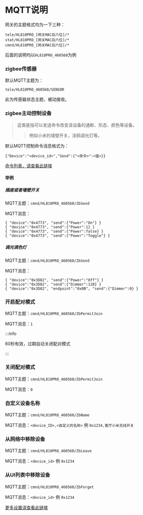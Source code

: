 # MQTT说明



网关的主题格式均为一下三种：

`tele/HL810PRO_[网关MAC后六位]/*`  
`stat/HL810PRO_[网关MAC后六位]/*`  
`cmnd/HL810PRO_[网关MAC后六位]/*` 



后面的说明均以`HL810PRO_460560`为例



### zigbee传感器

默认MQTT主题为：

```
tele/HL810PRO_460560/SENSOR
```
此为传感器状态主题，被动接收。

### zigbee主动控制设备

> 这类是指可以发送命令改变该设备的通断、形态、颜色等设备。
>> 例如小米的墙壁开关，涂鸦调光灯等。


默认MQTT控制命令消息格式为：

```
{"Device":"<device_id>","Send":{"<命令>":<值>}}
```

[命令列表，请查看此链接](https://tasmota.github.io/docs/Zigbee/#sending-device-commands)


#### 举例

##### 插座或者墙壁开关

MQTT主题：`cmnd/HL810PRO_460560/ZbSend`

MQTT消息：

`{ "device":"0x4773", "send":{"Power":"On"} }`  
`{ "device":"0x4773", "send":{"Power":1} }`  
`{ "device":"0x4773", "send":{"Power":false} }`  
`{ "device":"0x4773", "send":{"Power":"Toggle"} }`  
##### 调光调色灯

MQTT主题：`cmnd/HL810PRO_460560/ZbSend`

MQTT消息：

`{ "device":"0x3D82", "send":{"Power":"Off"} }`  
`{ "device":"0x3D82", "send":{"Dimmer":128} }`  
`{ "device":"0x3D82", "endpoint":"0x0B", "send":{"Dimmer":0} }`  



### 开启配对模式


MQTT主题：`cmnd/HL810PRO_460560/ZbPermitJoin`

MQTT消息：`1`

:::info

60秒有效，过期自动关闭配对模式

:::


### 关闭配对模式



MQTT主题：`cmnd/HL810PRO_460560/ZbPermitJoin`

MQTT消息：`0`


### 自定义设备名称

MQTT主题：`cmnd/HL810PRO_460560/ZbName`

MQTT消息：`<device_ID>,<自定义的名称>`  例 `0x1234,客厅小米无线开关`


### 从网络中移除设备

MQTT主题：`cmnd/HL810PRO_460560/ZbLeave`

MQTT消息：`<device_id>`  例 `0x1234`


### 从UI列表中移除设备

MQTT主题：`cmnd/HL810PRO_460560/ZbForget`

MQTT消息：`<device_id>`  例 `0x1234`


[更多设置请查看此链接](https://tasmota.github.io/docs/Zigbee/)